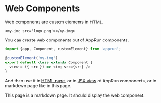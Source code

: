 # Web Components

Web components are custom elements in HTML.
```
<my-img src='logo.png'></my-img>
```
You can create web components out of AppRun components.

```javascript
import {app, Component, customElement} from 'apprun';

@customElement('my-img')
export default class extends Component {
  view = ({ src }) => <img src={src} />
}
```

And then use it in [HTML page](#web-components_html), or in [JSX view](#web-components_tsx) of AppRun components, or in markdown page like in this page.

This page is a markdown page. It should display the web component.

<my-img src='logo.png'></my-img>